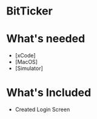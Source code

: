 # BitTicker


# What's needed

* [xCode]
* [MacOS]
* [Simulator]

 
# What's Included
* Created Login Screen



